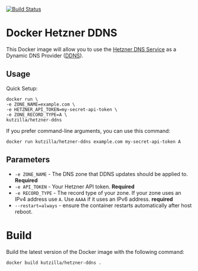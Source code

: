 [![Build Status](https://app.travis-ci.com/kutzilla/docker-hetzner-ddns.svg?branch=master)](https://app.travis-ci.com/kutzilla/docker-hetzner-ddns)

# Docker Hetzner DDNS

This Docker image will allow you to use the [Hetzner DNS Service](https://www.hetzner.com/dns-console) as a Dynamic DNS Provider ([DDNS](https://en.wikipedia.org/wiki/Dynamic_DNS)).


## Usage

Quick Setup:

```shell
docker run \
-e ZONE_NAME=example.com \ 
-e HETZNER_API_TOKEN=my-secret-api-token \
-e ZONE_RECORD_TYPE=A \
kutzilla/hetzner-ddns
```


If you prefer command-line arguments, you can use this command: 

```shell
docker run kutzilla/hetzner-ddns example.com my-secret-api-token A
```

## Parameters


* `-e ZONE_NAME` - The DNS zone that DDNS updates should be applied to. **Required**
* `-e API_TOKEN` - Your Hetzner  API token. **Required**
* `-e RECORD_TYPE` - The record type of your zone. If your zone uses an IPv4 address use `A`. Use `AAAA` if it uses an IPv6 address. **required**
* `--restart=always` - ensure the container restarts automatically after host reboot.



# Build

Build the latest version of the Docker image with the following command:

```
docker build kutzilla/hetzner-ddns .
```

